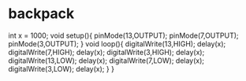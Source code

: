backpack
========
int x = 1000;
void setup(){
  pinMode(13,OUTPUT);
    pinMode(7,OUTPUT);
     pinMode(3,OUTPUT);
}
void loop(){
  digitalWrite(13,HIGH);
  delay(x);
  digitalWrite(7,HIGH);
  delay(x);
   digitalWrite(3,HIGH);
  delay(x);
  digitalWrite(13,LOW);
  delay(x);
   digitalWrite(7,LOW);
  delay(x);
   digitalWrite(3,LOW);
  delay(x);
 }
}
